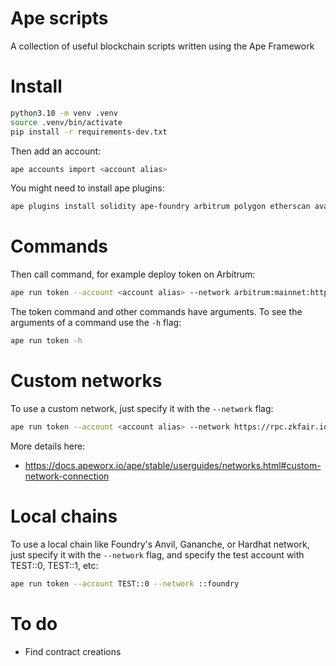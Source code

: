# Ape scripts

A collection of useful blockchain scripts written using the Ape Framework

# Install

```bash
python3.10 -m venv .venv
source .venv/bin/activate
pip install -r requirements-dev.txt
```

Then add an account:

```bash
ape accounts import <account alias>
```

You might need to install ape plugins:

```bash
ape plugins install solidity ape-foundry arbitrum polygon etherscan avalanche bsc optimism
```

# Commands

Then call command, for example deploy token on Arbitrum:

```bash
ape run token --account <account alias> --network arbitrum:mainnet:https://arb1.arbitrum.io/rpc 
```

The token command and other commands have arguments.  To see the arguments of a command use the `-h` flag:

```bash
ape run token -h
```


# Custom networks

To use a custom network, just specify it with the `--network` flag:

```bash
ape run token --account <account alias> --network https://rpc.zkfair.io
```

More details here:

- https://docs.apeworx.io/ape/stable/userguides/networks.html#custom-network-connection


# Local chains

To use a local chain like Foundry's Anvil, Gananche, or Hardhat network, just specify it with the `--network` flag, and specify the test account with TEST::0, TEST::1, etc:

```bash
ape run token --account TEST::0 --network ::foundry
```

# To do

- Find contract creations
